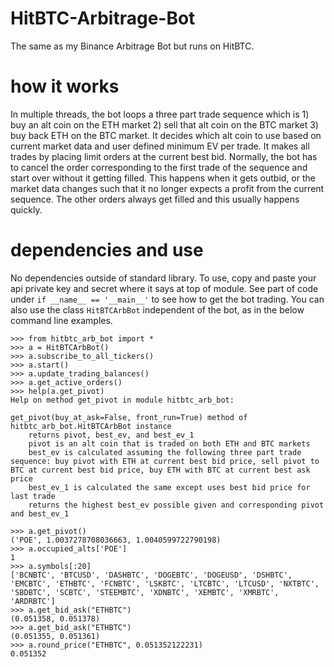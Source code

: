 # HitBTC-Arbitrage-Bot

The same as my Binance Arbitrage Bot but runs on HitBTC.

# how it works

In multiple threads, the bot loops a three part trade sequence which is 1) buy an alt coin on the ETH market 2) sell that alt coin on the BTC market 3) buy back ETH on the BTC market. It decides which alt coin to use based on current market data and user defined minimum EV per trade. It makes all trades by placing limit orders at the current best bid. Normally, the bot has to cancel the order corresponding to the first trade of the sequence and start over without it getting filled. This happens when it gets outbid, or the market data changes such that it no longer expects a profit from the current sequence. The other orders always get filled and this usually happens quickly.

# dependencies and use

No dependencies outside of standard library. To use, copy and paste your api private key and secret where it says at top of module. See part of code under `if __name__ == '__main__'` to see how to get the bot trading. You can also use the class `HitBTCArbBot` independent of the bot, as in the below command line examples. 

```
>>> from hitbtc_arb_bot import *
>>> a = HitBTCArbBot()
>>> a.subscribe_to_all_tickers()
>>> a.start()
>>> a.update_trading_balances()
>>> a.get_active_orders()
>>> help(a.get_pivot)
Help on method get_pivot in module hitbtc_arb_bot:

get_pivot(buy_at_ask=False, front_run=True) method of hitbtc_arb_bot.HitBTCArbBot instance
    returns pivot, best_ev, and best_ev_1
    pivot is an alt coin that is traded on both ETH and BTC markets
    best_ev is calculated assuming the following three part trade sequence: buy pivot with ETH at current best bid price, sell pivot to BTC at current best bid price, buy ETH with BTC at current best ask price
    best_ev_1 is calculated the same except uses best bid price for last trade
    returns the highest best_ev possible given and corresponding pivot and best_ev_1

>>> a.get_pivot()
('POE', 1.0037278708036663, 1.0040599722790198)
>>> a.occupied_alts['POE']
1
>>> a.symbols[:20]
['BCNBTC', 'BTCUSD', 'DASHBTC', 'DOGEBTC', 'DOGEUSD', 'DSHBTC', 'EMCBTC', 'ETHBTC', 'FCNBTC', 'LSKBTC', 'LTCBTC', 'LTCUSD', 'NXTBTC', 'SBDBTC', 'SCBTC', 'STEEMBTC', 'XDNBTC', 'XEMBTC', 'XMRBTC', 'ARDRBTC']
>>> a.get_bid_ask("ETHBTC")
(0.051358, 0.051378)
>>> a.get_bid_ask("ETHBTC")
(0.051355, 0.051361)
>>> a.round_price("ETHBTC", 0.051352122231)
0.051352
